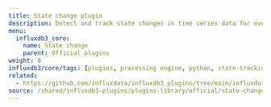 ```yaml
---
title: State change plugin
description: Detect and track state changes in time series data for event monitoring.
menu:
  influxdb3_core:
    name: State change
    parent: Official plugins
weight: 8
influxdb3/core/tags: [plugins, processing engine, python, state-tracking, event-detection, monitoring]
related:
  - https://github.com/influxdata/influxdb3_plugins/tree/main/influxdata/state_change, State change plugin on GitHub
source: /shared/influxdb3-plugins/plugins-library/official/state-change.md
---
```


<!-- //SOURCE - content/shared/influxdb3-plugins/plugins-library/official/state-change.md -->